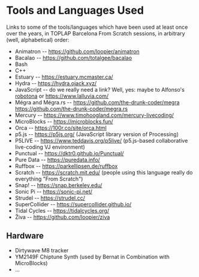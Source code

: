 # Tools and Languages Used

Links to some of the tools/languages which have been used at least once over the years, in TOPLAP Barcelona From Scratch sessions, in arbitrary (well, alphabetical) order:

- Animatron -- https://github.com/loopier/animatron
- Bacalao -- https://github.com/totalgee/bacalao
- Bash 
- C++ 
- Estuary -- https://estuary.mcmaster.ca/
- Hydra -- https://hydra.ojack.xyz/
- JavaScript -- do we really need a link? Well, yes: maybe to Alfonso's [robotona](https://www.lalluvia.com/robotona/) or https://www.lalluvia.com/
- Mégra and Mégra.rs -- https://github.com/the-drunk-coder/megra https://github.com/the-drunk-coder/megra.rs
- Mercury -- https://www.timohoogland.com/mercury-livecoding/
- MicroBlocks -- https://microblocks.fun/
- Orca -- https://100r.co/site/orca.html
- p5.js -- https://p5js.org/ (JavaScript library version of Processing) 
- P5LIVE -- https://www.teddavis.org/p5live/ (p5.js-based collaborative live-coding VJ environment)
- Punctual -- https://dktr0.github.io/Punctual/
- Pure Data -- https://puredata.info/
- Ruffbox -- https://parkellipsen.de/ruffbox
- Scratch -- https://scratch.mit.edu/ (people using this language really do everything "From Scratch")
- Snap! -- https://snap.berkeley.edu/
- Sonic Pi -- https://sonic-pi.net/
- Strudel -- https://strudel.cc/
- SuperCollider -- https://supercollider.github.io/
- Tidal Cycles -- https://tidalcycles.org/
- Živa -- https://github.com/loopier/ziva

## Hardware

- Dirtywave M8 tracker
- YM2149F Chiptune Synth (used by Bernat in Combination with MicroBlocks)
- ...
